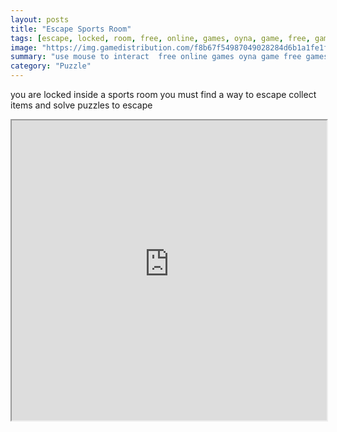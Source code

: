 ```yaml
---
layout: posts
title: "Escape Sports Room"
tags: [escape, locked, room, free, online, games, oyna, game, free, games, play, play, games]
image: "https://img.gamedistribution.com/f8b67f54987049028284d6b1a1fe1fab.jpg"
summary: "use mouse to interact  free online games oyna game free games play play games"
category: "Puzzle"
---
```


you are locked inside a sports room you must find a way to escape collect items and solve puzzles to escape

<iframe width="100%" height="480px;" src="https://flash.gamedistribution.com?game=f8b67f54987049028284d6b1a1fe1fab"></iframe>